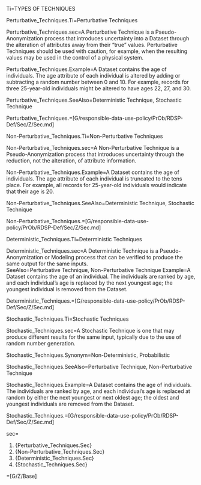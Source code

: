 Ti=TYPES OF TECHNIQUES

Perturbative_Techniques.Ti=Perturbative Techniques

Perturbative_Techniques.sec=A Perturbative Technique is a Pseudo-Anonymization process that introduces uncertainty into a Dataset through the alteration of attributes away from their “true” values.  Perturbative Techniques should be used with caution, for example, when the resulting values may be used in the control of a physical system.

Perturbative_Techniques.Example=A Dataset contains the age of individuals.  The age attribute of each individual is altered by adding or subtracting a random number between 0 and 10.  For example, records for three 25-year-old individuals might be altered to have ages 22, 27, and 30.

Perturbative_Techniques.SeeAlso=Deterministic Technique, Stochastic Technique

Perturbative_Techniques.=[G/responsible-data-use-policy/PrOb/RDSP-Def/Sec/Z/Sec.md]

Non-Perturbative_Techniques.Ti=Non-Perturbative Techniques

Non-Perturbative_Techniques.sec=A Non-Perturbative Technique is a Pseudo-Anonymization process that introduces uncertainty through the reduction, not the alteration, of attribute information.

Non-Perturbative_Techniques.Example=A Dataset contains the age of individuals.  The age attribute of each individual is truncated to the tens place.  For example, all records for 25-year-old individuals would indicate that their age is 20.

Non-Perturbative_Techniques.SeeAlso=Deterministic Technique, Stochastic Technique

Non-Perturbative_Techniques.=[G/responsible-data-use-policy/PrOb/RDSP-Def/Sec/Z/Sec.md]

Deterministic_Techniques.Ti=Deterministic Techniques

Deterministic_Techniques.sec=A Deterministic Technique is a Pseudo-Anonymization or Modeling process that can be verified to produce the same output for the same inputs.  
SeeAlso=Perturbative Technique, Non-Perturbative Technique
Example=A Dataset contains the age of an individual.  The individuals are ranked by age, and each individual’s age is replaced by the next youngest age; the youngest individual is removed from the Dataset.

Deterministic_Techniques.=[G/responsible-data-use-policy/PrOb/RDSP-Def/Sec/Z/Sec.md]

Stochastic_Techniques.Ti=Stochastic Techniques

Stochastic_Techniques.sec=A Stochastic Technique is one that may produce different results for the same input, typically due to the use of random number generation.

Stochastic_Techniques.Synonym=Non-Deterministic, Probabilistic

Stochastic_Techniques.SeeAlso=Perturbative Technique, Non-Perturbative Technique

Stochastic_Techniques.Example=A Dataset contains the age of individuals.  The individuals are ranked by age, and each individual’s age is replaced at random by either the next youngest or next oldest age; the oldest and youngest individuals are removed from the Dataset.

Stochastic_Techniques.=[G/responsible-data-use-policy/PrOb/RDSP-Def/Sec/Z/Sec.md]

sec=<ol><li>{Perturbative_Techniques.Sec}</li><li>{Non-Perturbative_Techniques.Sec}</li><li>{Deterministic_Techniques.Sec}</li><li>{Stochastic_Techniques.Sec}</li></ol>

=[G/Z/Base]
